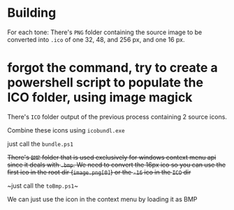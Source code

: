# Building

For each tone:
There's `PNG` folder containing the source image to be converted into `.ico` of one 32, 48, and 256 px, and one 16 px.

# forgot the command, try to create a powershell script to populate the ICO folder, using image magick

There's `ICO` folder output of the previous process containing 2 source icons.

Combine these icons using `icobundl.exe`

just call the `bundle.ps1`

~~There's `BMP` folder that is used exclusively for windows context menu api since it deals with `.bmp`. We need to convert the 16px ico so you can use the first ico in the root dir (`image.png[0]`) or the `-16` ico in the `ICO` dir~~

~just call the `toBmp.ps1`~

We can just use the icon in the context menu by loading it as BMP
